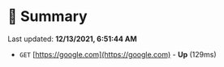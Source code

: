 # 📖 Summary
Last updated: **12/13/2021, 6:51:44 AM**

- `GET` [https://google.com](https://google.com) - **Up** (129ms)
